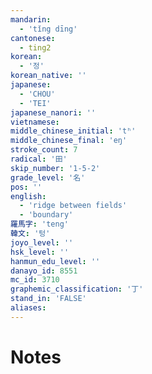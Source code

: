```yaml
---
mandarin:
  - 'tǐng dīng'
cantonese:
  - ting2
korean:
  - '정'
korean_native: ''
japanese:
  - 'CHOU'
  - 'TEI'
japanese_nanori: ''
vietnamese:
middle_chinese_initial: 'tʰ'
middle_chinese_final: 'eŋ'
stroke_count: 7
radical: '田'
skip_number: '1-5-2'
grade_level: '名'
pos: ''
english:
  - 'ridge between fields'
  - 'boundary'
羅馬字: 'teng'
韓文: '텅'
joyo_level: ''
hsk_level: ''
hanmun_edu_level: ''
danayo_id: 8551
mc_id: 3710
graphemic_classification: '丁'
stand_in: 'FALSE'
aliases:
---
```


# Notes
